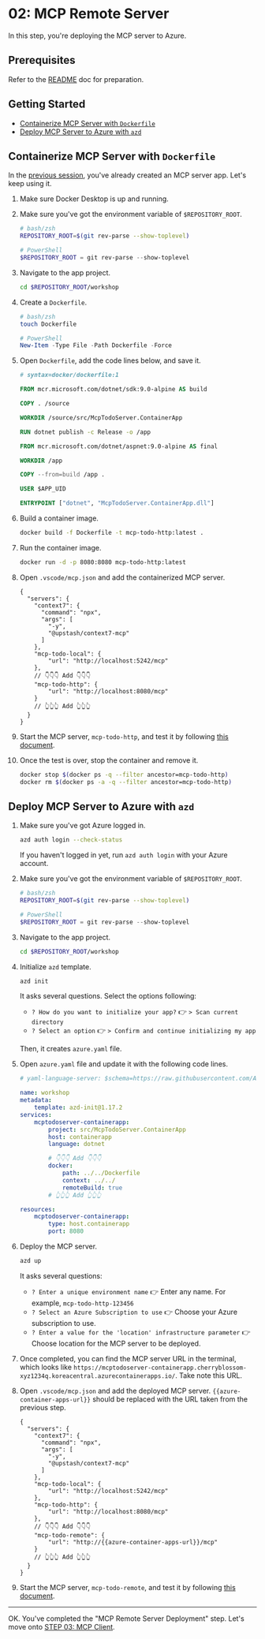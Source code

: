 # 02: MCP Remote Server

In this step, you're deploying the MCP server to Azure.

## Prerequisites

Refer to the [README](../README.md#prerequisites) doc for preparation.

## Getting Started

- [Containerize MCP Server with `Dockerfile`](#containerize-mcp-server-with-dockerfile)
- [Deploy MCP Server to Azure with `azd`](#deploy-mcp-server-to-azure-with-azd)

## Containerize MCP Server with `Dockerfile`

In the [previous session](./01-mcp-server.md), you've already created an MCP server app. Let's keep using it.

1. Make sure Docker Desktop is up and running.
1. Make sure you've got the environment variable of `$REPOSITORY_ROOT`.

   ```bash
   # bash/zsh
   REPOSITORY_ROOT=$(git rev-parse --show-toplevel)
   ```

   ```powershell
   # PowerShell
   $REPOSITORY_ROOT = git rev-parse --show-toplevel
   ```

1. Navigate to the app project.

    ```bash
    cd $REPOSITORY_ROOT/workshop
    ```

1. Create a `Dockerfile`.

    ```bash
    # bash/zsh
    touch Dockerfile
    ```

    ```powershell
    # PowerShell
    New-Item -Type File -Path Dockerfile -Force
    ```

1. Open `Dockerfile`, add the code lines below, and save it.

    ```dockerfile
    # syntax=docker/dockerfile:1
    
    FROM mcr.microsoft.com/dotnet/sdk:9.0-alpine AS build
    
    COPY . /source
    
    WORKDIR /source/src/McpTodoServer.ContainerApp
    
    RUN dotnet publish -c Release -o /app
    
    FROM mcr.microsoft.com/dotnet/aspnet:9.0-alpine AS final
    
    WORKDIR /app
    
    COPY --from=build /app .
    
    USER $APP_UID
    
    ENTRYPOINT ["dotnet", "McpTodoServer.ContainerApp.dll"]
    ```

1. Build a container image.

    ```bash
    docker build -f Dockerfile -t mcp-todo-http:latest .
    ```

1. Run the container image.

    ```bash
    docker run -d -p 8080:8080 mcp-todo-http:latest
    ```

1. Open `.vscode/mcp.json` and add the containerized MCP server.

    ```jsonc
    {
      "servers": {
        "context7": {
          "command": "npx",
          "args": [
            "-y",
            "@upstash/context7-mcp"
          ]
        },
        "mcp-todo-local": {
            "url": "http://localhost:5242/mcp"
        },
        // 👇👇👇 Add 👇👇👇
        "mcp-todo-http": {
            "url": "http://localhost:8080/mcp"
        }
        // 👆👆👆 Add 👆👆👆
      }
    }
    ```

1. Start the MCP server, `mcp-todo-http`, and test it by following [this document](./01-mcp-server.md#test-mcp-server).
1. Once the test is over, stop the container and remove it.

    ```bash
    docker stop $(docker ps -q --filter ancestor=mcp-todo-http)
    docker rm $(docker ps -a -q --filter ancestor=mcp-todo-http)
    ```

## Deploy MCP Server to Azure with `azd`

1. Make sure you've got Azure logged in.

    ```bash
    azd auth login --check-status
    ```

   If you haven't logged in yet, run `azd auth login` with your Azure account.

1. Make sure you've got the environment variable of `$REPOSITORY_ROOT`.

   ```bash
   # bash/zsh
   REPOSITORY_ROOT=$(git rev-parse --show-toplevel)
   ```

   ```powershell
   # PowerShell
   $REPOSITORY_ROOT = git rev-parse --show-toplevel
   ```

1. Navigate to the app project.

    ```bash
    cd $REPOSITORY_ROOT/workshop
    ```

1. Initialize `azd` template.

    ```bash
    azd init
    ```

   It asks several questions. Select the options following:

   - `? How do you want to initialize your app?` 👉 `> Scan current directory`
   - `? Select an option` 👉 `> Confirm and continue initializing my app`

   Then, it creates `azure.yaml` file.

1. Open `azure.yaml` file and update it with the following code lines.

    ```yml
    # yaml-language-server: $schema=https://raw.githubusercontent.com/Azure/azure-dev/main/schemas/v1.0/azure.yaml.json
    
    name: workshop
    metadata:
        template: azd-init@1.17.2
    services:
        mcptodoserver-containerapp:
            project: src/McpTodoServer.ContainerApp
            host: containerapp
            language: dotnet

            # 👇👇👇 Add 👇👇👇
            docker:
                path: ../../Dockerfile
                context: ../../
                remoteBuild: true
            # 👆👆👆 Add 👆👆👆

    resources:
        mcptodoserver-containerapp:
            type: host.containerapp
            port: 8080
    ```

1. Deploy the MCP server.

    ```bash
    azd up
    ```

   It asks several questions:

   - `? Enter a unique environment name` 👉 Enter any name. For example, `mcp-todo-http-123456`
   - `? Select an Azure Subscription to use` 👉 Choose your Azure subscription to use.
   - `? Enter a value for the 'location' infrastructure parameter` 👉 Choose location for the MCP server to be deployed.

1. Once completed, you can find the MCP server URL in the terminal, which looks like `https://mcptodoserver-containerapp.cherryblossom-xyz1234q.koreacentral.azurecontainerapps.io/`. Take note this URL.
1. Open `.vscode/mcp.json` and add the deployed MCP server. `{{azure-container-apps-url}}` should be replaced with the URL taken from the previous step.

    ```jsonc
    {
      "servers": {
        "context7": {
          "command": "npx",
          "args": [
            "-y",
            "@upstash/context7-mcp"
          ]
        },
        "mcp-todo-local": {
            "url": "http://localhost:5242/mcp"
        },
        "mcp-todo-http": {
            "url": "http://localhost:8080/mcp"
        },
        // 👇👇👇 Add 👇👇👇
        "mcp-todo-remote": {
            "url": "http://{{azure-container-apps-url}}/mcp"
        }
        // 👆👆👆 Add 👆👆👆
      }
    }
    ```

1. Start the MCP server, `mcp-todo-remote`, and test it by following [this document](./01-mcp-server.md#test-mcp-server).

---

OK. You've completed the "MCP Remote Server Deployment" step. Let's move onto [STEP 03: MCP Client](./03-mcp-client.md).
